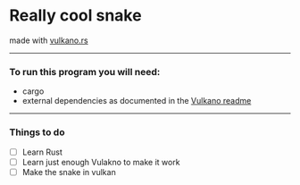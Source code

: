 # Really cool snake

made with [vulkano.rs](https://vulkano.rs/)

---
### To run this program you will need:
- cargo 
- external dependencies as documented in the [Vulkano readme](https://github.com/vulkano-rs/vulkano/blob/master/README.md#setup-and-troubleshooting)


---
### Things to do
- [ ] Learn Rust
- [ ] Learn just enough Vulakno to make it work
- [ ] Make the snake in vulkan